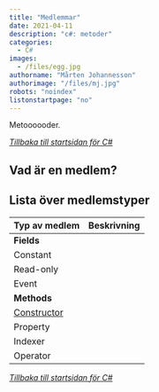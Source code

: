 ```yaml
---
title: "Medlemmar"
date: 2021-04-11
description: "c#: metoder"
categories:
  - C#
images:
  - /files/egg.jpg
authorname: "Mårten Johannesson"
authorimage: "/files/mj.jpg"
robots: "noindex"
listonstartpage: "no"
---
```


Metoooooder.
<!--more-->
*[Tillbaka till startsidan för C#](../)*

## Vad är en medlem?

## Lista över medlemstyper

| Typ av medlem  | Beskrivning   |
|---|---|
| **Fields**  |   |
| Constant  |   |
| Read-only  |   |
| Event  |   |
| **Methods**  |   |
| [Constructor](../constructors/)  |   |
| Property  |   |
| Indexer  |   |
| Operator  |   |

*[Tillbaka till startsidan för C#](../)*
